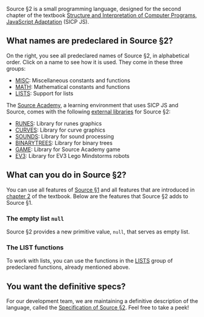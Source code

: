 Source §2 is a small programming language, designed for the second chapter
of the textbook
<a href="https://sicp.comp.nus.edu.sg">Structure and Interpretation
of Computer Programs, JavaScript Adaptation</a> (SICP JS). 

## What names are predeclared in Source §2?

On the right, you see all predeclared names of Source §2, in alphabetical
order. Click on a name to see how it is used. They come in these three groups:
  <ul>
    <li>
      <a href="../MISC/">MISC</a>: Miscellaneous constants and functions
    </li>
    <li>
      <a href="../MATH/">MATH</a>: Mathematical constants and functions
    </li>
    <li>
      <a href="../LISTS/">LISTS</a>: Support for lists
    </li>
  </ul>

The <a href="https://sourceacademy.nus.edu.sg">Source Academy</a>,
a learning environment that uses SICP JS and Source, comes with the following 
<a href="External libraries/">external libraries</a> for Source §2:
  <ul>
    <li>
      <a href="../RUNES/index.html">RUNES</a>: Library for runes graphics
    </li>
    <li>
      <a href="../CURVES/index.html">CURVES</a>: Library for curve graphics
    </li>
    <li>
      <a href="../SOUNDS/index.html">SOUNDS</a>: Library for sound processing
    </li>
    <li>
      <a href="../BINARYTREES/index.html">BINARYTREES</a>: Library for binary trees
    </li>
    <li>
      <a href="../GAME/index.html">GAME</a>: Library for Source Academy game
    </li>
    <li>
      <a href="../EV3/index.html">EV3</a>: Library for EV3 Lego Mindstorms robots
    </li>
    
  </ul>

## What can you do in Source §2?

You can use all features of
<a href="../source_1/">Source §1</a> and all
features that are introduced in
<a href="https://sicp.comp.nus.edu.sg/chapters/23">chapter 2</a> of the
textbook.
Below are the features that Source §2 adds to Source §1.

### The empty list `null`

Source §2 provides a new primitive value, `null`, that serves as empty list.

### The LIST functions

To work with lists, you can use the functions in the
<a href="../LISTS/">LISTS</a> group of predeclared functions, already mentioned
above.

## You want the definitive specs?

For our development team, we are maintaining a definitive description
of the language, called the
<a href="../source_2.pdf">Specification of Source §2</a>. Feel free to
take a peek!


